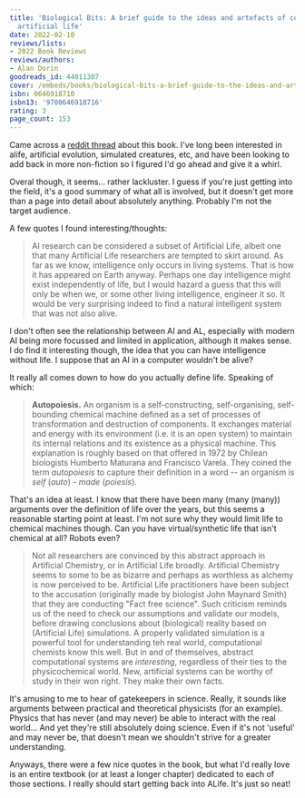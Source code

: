 ```yaml
---
title: 'Biological Bits: A brief guide to the ideas and artefacts of computational
  artificial life'
date: 2022-02-10
reviews/lists:
- 2022 Book Reviews
reviews/authors:
- Alan Dorin
goodreads_id: 44011307
cover: /embeds/books/biological-bits-a-brief-guide-to-the-ideas-and-artefacts-of-computational-artificial-life.jpg
isbn: 0646918710
isbn13: '9780646918716'
rating: 3
page_count: 153
---
```

Came across a [reddit thread](https://old.reddit.com/r/alife/comments/sls0rt/biological_bits_by_alan_dorin_great_introduction/) about this book. I've long been interested in alife, artificial evolution, simulated creatures, etc, and have been looking to add back in more non-fiction so I figured I'd go ahead and give it a whirl. 

Overal though, it seems... rather lackluster. I guess if you're just getting into the field, it's a good summary of what all is involved, but it doesn't get more than a page into detail about absolutely anything. Probably I'm not the target audience.

<!--more-->

A few quotes I found interesting/thoughts:

> AI research can be considered a subset of Artificial Life, albeit one that many Artificial Life researchers are tempted to skirt around. As far as we know, intelligence only occurs in living systems. That is how it has appeared on Earth anyway. Perhaps one day intelligence might exist independently of life, but I would hazard a guess that this will only be when we, or some other living intelligence, engineer it so. It would be very surprising indeed to find a natural intelligent system that was not also alive.

I don't often see the relationship between AI and AL, especially with modern AI being more focussed and limited in application, although it makes sense. I do find it interesting though, the idea that you can have intelligence without life. I suppose that an AI in a computer wouldn't be alive? 

It really all comes down to how do you actually define life. Speaking of which:

> **Autopoiesis.** An organism is a self-constructing, self-organising, self-bounding chemical machine defined as a set of processes of transformation and destruction of components. It exchanges material and energy with its environment (i.e. it is an open system) to maintain its internal relations and its existence as a physical machine. This explanation is roughly based on that offered in 1972 by Chilean biologists Humberto Maturana and Francisco Varela. They coined the term *autopoiesis* to capture their definition in a word -- an organism is *self* (*auto*) - *made* (*poiesis*). 

That's an idea at least. I know that there have been many (many (many)) arguments over the definition of life over the years, but this seems a reasonable starting point at least. I'm not sure why they would limit life to chemical machines though. Can you have virtual/synthetic life that isn't chemical at all? Robots even? 

> Not all researchers are convinced by this abstract approach in Artificial Chemistry, or in Artificial Life broadly. Artificial Chemistry seems to some to be as bizarre and perhaps as worthless as alchemy is now perceived to be. Artificial Life practitioners have been subject to the accusation (originally made by biologist John Maynard Smith) that they are conducting "Fact free science". Such criticism reminds us of the need to check our assumptions and validate our models, before drawing conclusions about (biological) reality based on (Artificial Life) simulations. A properly validated simulation is a powerful tool for understanding teh real world, computational chemists know this well. But in and of themselves, abstract computational systems are *interesting*, regardless of their ties to the physicochemical world. New, artificial systems can be worthy of study in their won right. They make their own facts. 

It's amusing to me to hear of gatekeepers in science. Really, it sounds like arguments between practical and theoretical physicists (for an example). Physics that has never (and may never) be able to interact with the real world... And yet they're still absolutely doing science. Even if it's not 'useful' and may never be, that doesn't mean we shouldn't strive for a greater understanding. 

Anyways, there were a few nice quotes in the book, but what I'd really love is an entire textbook (or at least a longer chapter) dedicated to each of those sections. I really should start getting back into ALife. It's just so neat!
